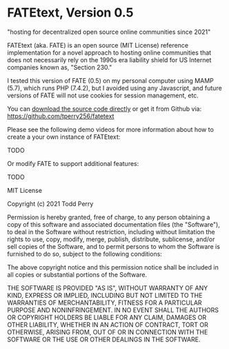 # FATEtext, Version 0.5

"hosting for decentralized open source online communities since 2021"

FATEtext (aka. FATE) is an open source (MIT License) reference implementation for a novel approach to hosting online communities that does not necessarily rely on the 1990s era liability shield for US Internet companies known as, "Section 230."

I tested this version of FATE (0.5) on my personal computer using MAMP (5.7), which runs PHP (7.4.2), but I avoided using any Javascript, and future versions of FATE will not use cookies for session management, etc.

You can [download the source code directly](TODO) or get it from Github via: https://github.com/tperry256/fatetext

Please see the following demo videos for more information about how to create a your own instance of FATEtext:

TODO

Or modify FATE to support additional features:

TODO

MIT License

Copyright (c) 2021 Todd Perry

Permission is hereby granted, free of charge, to any person obtaining a copy
of this software and associated documentation files (the "Software"), to deal
in the Software without restriction, including without limitation the rights
to use, copy, modify, merge, publish, distribute, sublicense, and/or sell
copies of the Software, and to permit persons to whom the Software is
furnished to do so, subject to the following conditions:

The above copyright notice and this permission notice shall be included in all
copies or substantial portions of the Software.

THE SOFTWARE IS PROVIDED "AS IS", WITHOUT WARRANTY OF ANY KIND, EXPRESS OR
IMPLIED, INCLUDING BUT NOT LIMITED TO THE WARRANTIES OF MERCHANTABILITY,
FITNESS FOR A PARTICULAR PURPOSE AND NONINFRINGEMENT. IN NO EVENT SHALL THE
AUTHORS OR COPYRIGHT HOLDERS BE LIABLE FOR ANY CLAIM, DAMAGES OR OTHER
LIABILITY, WHETHER IN AN ACTION OF CONTRACT, TORT OR OTHERWISE, ARISING FROM,
OUT OF OR IN CONNECTION WITH THE SOFTWARE OR THE USE OR OTHER DEALINGS IN THE
SOFTWARE.
